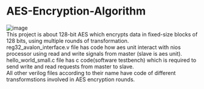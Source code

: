 # AES-Encryption-Algorithm
![image](https://github.com/user-attachments/assets/58a36cb5-189b-46e6-9643-278af93b52b5) <br>
This project is about 128-bit AES which encrypts data in fixed-size blocks of 128 bits, using multiple rounds of transformation.<br>
reg32_avalon_interface.v file has code how aes unit interact with nios processor using read and write signals from master (slave is aes unit).<br>
hello_world_small.c file has c code(software testbench) which is required to send write and read requests from master to slave. <br>
All other verilog files according to their name have code of different transformstions involved in AES encryption rounds.


